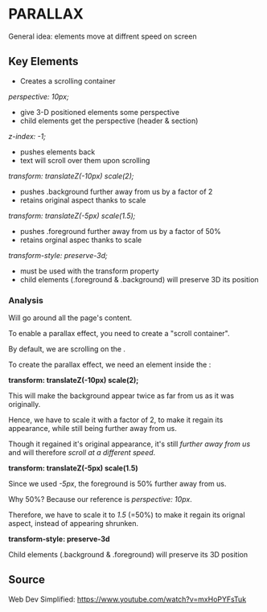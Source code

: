 # PARALLAX

General idea: elements move at diffrent speed on screen

## Key Elements

_<div class="wrapper">_

- Creates a scrolling container

_perspective: 10px;_

- give 3-D positioned elements some perspective
- child elements get the perspective (header & section)

_z-index: -1;_

- pushes elements back
- text will scroll over them upon scrolling

_transform: translateZ(-10px) scale(2);_

- pushes .background further away from us by a factor of 2
- retains original aspect thanks to scale

_transform: translateZ(-5px) scale(1.5);_

- pushes .foreground further away from us by a factor of 50%
- retains orginal aspec thanks to scale

_transform-style: preserve-3d;_

- must be used with the transform property
- child elements (.foreground & .background) will preserve 3D its position

### Analysis

**<div class="wrapper">**

Will go around all the page's content.

To enable a parallax effect, you need to create a "scroll container".

By default, we are scrolling on the <body>.

To create the parallax effect, we need an element inside the <body>: <div class="wrapper">

**transform: translateZ(-10px) scale(2);**

This will make the background appear twice as far from us as it was originally.

Hence, we have to scale it with a factor of 2, to make it regain its appearance, while still being further away from us.

Though it regained it's original appearance, it's still _further away from us_ and will therefore _scroll at a different speed_.

**transform: translateZ(-5px) scale(1.5)**

Since we used _-5px_, the foreground is 50% further away from us.

Why 50%? Because our reference is _perspective: 10px_.

Therefore, we have to scale it to _1.5_ (=50%) to make it regain its orignal aspect, instead of appearing shrunken.

**transform-style: preserve-3d**

Child elements (.background & .foreground) will preserve its 3D position

## Source

Web Dev Simplified: https://www.youtube.com/watch?v=mxHoPYFsTuk
